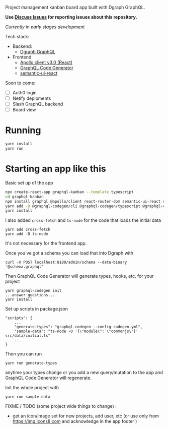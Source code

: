 Project management kanban board app built with Dgraph GraphQL.  

**Use [Discuss Issues](https://discuss.dgraph.io/c/issues/35) for reporting issues about this repository.**

*Currently in early stages development*

Tech stack:
* Backend:
  * [Dgraph GraphQL](https://dgraph.io/graphql)
* Frontend
  * [Apollo client v3.0 (React)](https://www.apollographql.com/docs/)
  * [GraphQL Code Generator](https://graphql-code-generator.com/) 
  * [semantic-ui-react](https://react.semantic-ui.com/)

Soon to come:

- [ ] Auth0 login
- [ ] Netify deploments
- [ ] Slash GraphQL backend
- [ ] Board view
 
# Running

```sh
yarn install
yarn run
```

# Starting an app like this

Basic set up of the app

```sh
npx create-react-app graphql-kanban --template typescript
cd graphql-kanban
npm install graphql @apollo/client react-router-dom semantic-ui-react semantic-ui-css react-trello
yarn add -D @graphql-codegen/cli @graphql-codegen/typescript @graphql-codegen/typescript-operations @graphql-codegen/typescript-react-apollo @graphql-codegen/add @graphql-codegen/near-operation-file-preset @types/react-router-dom
yarn install
```

I also added `cross-fetch` and `ts-node` for the code that loads the initial data 

```
yarn add cross-fetch
yarn add -D ts-node
```

It's not necessary for the frontend app.

Once you've got a schema you can load that into Dgraph with 

```
curl -X POST localhost:8180/admin/schema --data-binary '@schema.graphql'
```

Then GraphQL Code Generator will generate types, hooks, etc. for your project

```
yarn graphql-codegen init
...answer questions...
yarn install
```

Set up scripts in package.json

```
"scripts": {
    ...
    "generate-types": "graphql-codegen --config codegen.yml",
    "sample-data": "ts-node -O '{\"module\": \"commonjs\"}' src/data/initial.ts"
    ...
}
```

Then you can run

```
yarn run generate-types
```

anytime your types change or you add a new query/mutation to the app and GraphQL Code Generator will regenerate.


Init the whole project with

```
yarn run sample-data
```

FIXME / TODO (some project wide things to change) : 
- get an icon/image set for new projects, add user, etc
  (or use only from https://img.icons8.com and acknowledge in the app footer )
